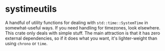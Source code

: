 systimeutils
============

A handful of utility functions for dealing with `std::time::SystemTime` in somewhat-useful ways.
If you need handling for timezones, look elsewhere. This crate only deals with simple stuff.
The main attraction is that it has zero external dependencies, so if it does what you want, it's lighter-weight than using `chrono` or `time`.
